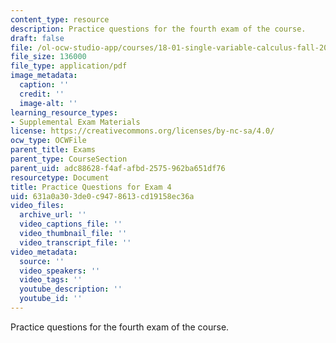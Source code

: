 ```yaml
---
content_type: resource
description: Practice questions for the fourth exam of the course.
draft: false
file: /ol-ocw-studio-app/courses/18-01-single-variable-calculus-fall-2006/631a0a303de0c9478613cd19158ec36a_prexam4asol.pdf
file_size: 136000
file_type: application/pdf
image_metadata:
  caption: ''
  credit: ''
  image-alt: ''
learning_resource_types:
- Supplemental Exam Materials
license: https://creativecommons.org/licenses/by-nc-sa/4.0/
ocw_type: OCWFile
parent_title: Exams
parent_type: CourseSection
parent_uid: adc88628-f4af-afbd-2575-962ba651df76
resourcetype: Document
title: Practice Questions for Exam 4
uid: 631a0a30-3de0-c947-8613-cd19158ec36a
video_files:
  archive_url: ''
  video_captions_file: ''
  video_thumbnail_file: ''
  video_transcript_file: ''
video_metadata:
  source: ''
  video_speakers: ''
  video_tags: ''
  youtube_description: ''
  youtube_id: ''
---
```

Practice questions for the fourth exam of the course.